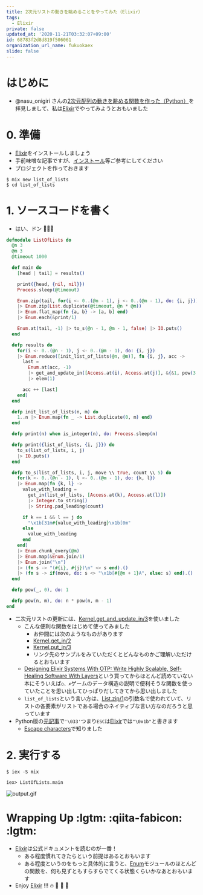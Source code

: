 ```yaml
---
title: 2次元リストの動きを眺めることをやってみた（Elixir）
tags:
  - Elixir
private: false
updated_at: '2020-11-21T03:32:07+09:00'
id: 68783f2d8d819f506061
organization_url_name: fukuokaex
slide: false
---
```

# はじめに
- @nasu_onigiri さんの[2次元配列の動きを眺める関数を作った（Python）](https://qiita.com/nasu_onigiri/items/fde79a765c599f351220)を拝見しまして、私は[Elixir](https://elixir-lang.org/)でやってみようとおもいました

# 0. 準備
- [Elixir](https://elixir-lang.org/)をインストールしましょう
- 手前味噌な記事ですが、[インストール](https://qiita.com/torifukukaiou/items/d04d0273749c41eb50af#0-%E3%82%A4%E3%83%B3%E3%82%B9%E3%83%88%E3%83%BC%E3%83%AB)等ご参考にしてください
- プロジェクトを作っておきます

```
$ mix new list_of_lists
$ cd list_of_lists
```

# 1. ソースコードを書く
- はい、ドン :rocket::rocket::rocket:

```elixir:lib/list_of_lists.ex
defmodule ListOfLists do
  @n 3
  @m 3
  @timeout 1000

  def main do
    [head | tail] = results()

    print({head, {nil, nil}})
    Process.sleep(@timeout)

    Enum.zip(tail, for(i <- 0..(@n - 1), j <- 0..(@m - 1), do: {i, j}))
    |> Enum.zip(List.duplicate(@timeout, @n * @m))
    |> Enum.flat_map(fn {a, b} -> [a, b] end)
    |> Enum.each(&print/1)

    Enum.at(tail, -1) |> to_s(@n - 1, @m - 1, false) |> IO.puts()
  end

  defp results do
    for(i <- 0..(@n - 1), j <- 0..(@m - 1), do: {i, j})
    |> Enum.reduce([init_list_of_lists(@n, @m)], fn {i, j}, acc ->
      last =
        Enum.at(acc, -1)
        |> get_and_update_in([Access.at(i), Access.at(j)], &{&1, pow(3, i + j)})
        |> elem(1)

      acc ++ [last]
    end)
  end

  defp init_list_of_lists(n, m) do
    1..n |> Enum.map(fn _ -> List.duplicate(0, m) end)
  end

  defp print(n) when is_integer(n), do: Process.sleep(n)

  defp print({list_of_lists, {i, j}}) do
    to_s(list_of_lists, i, j)
    |> IO.puts()
  end

  defp to_s(list_of_lists, i, j, move \\ true, count \\ 5) do
    for(k <- 0..(@n - 1), l <- 0..(@m - 1), do: {k, l})
    |> Enum.map(fn {k, l} ->
      value_with_leading =
        get_in(list_of_lists, [Access.at(k), Access.at(l)])
        |> Integer.to_string()
        |> String.pad_leading(count)

      if k == i && l == j do
        "\x1b[31m#{value_with_leading}\x1b[0m"
      else
        value_with_leading
      end
    end)
    |> Enum.chunk_every(@m)
    |> Enum.map(&Enum.join/1)
    |> Enum.join("\n")
    |> (fn s -> "(#{i}, #{j})\n" <> s end).()
    |> (fn s -> if(move, do: s <> "\x1b[#{@n + 1}A", else: s) end).()
  end

  defp pow(_, 0), do: 1

  defp pow(n, m), do: n * pow(n, m - 1)
end
```

- 二次元リストの更新には、[Kernel.get_and_update_in/3](https://hexdocs.pm/elixir/Kernel.html#get_and_update_in/3)を使いました
    - こんな便利な関数をはじめて使ってみました
        - お仲間には次のようなものがあります
        - [Kernel.get_in/2](https://hexdocs.pm/elixir/Kernel.html#get_in/2)
        - [Kernel.put_in/3](https://hexdocs.pm/elixir/Kernel.html#put_in/3)
        - リンク先のサンプルをみていただくとどんなものかご理解いただけるとおもいます
    - [Designing Elixir Systems With OTP: Write Highly Scalable, Self-Healing Software With Layers](https://www.amazon.co.jp/dp/1680506617)という買ってからほとんど読めていない本にそういえば`○、✗`ゲームのデータ構造の説明で便利そうな関数を使っていたことを思い出してひっぱりだしてきてから思い出しました
    - `list_of_lists`という言い方は、[List.zip/1](https://hexdocs.pm/elixir/List.html#zip/1)の引数名で使われていて、リストの各要素がリストである場合のネイティブな言い方なのだろうと思っています
- Python版の[元記事](https://qiita.com/nasu_onigiri/items/fde79a765c599f351220)で`'\033'`つまり`ESC`は[Elixir](https://elixir-lang.org/)では`"\0x1b"`と書きます
    - [Escape characters](https://hexdocs.pm/elixir/String.html#module-escape-characters)で知りました


# 2. 実行する

```
$ iex -S mix

iex> ListOfLists.main
```

![output.gif](https://qiita-image-store.s3.ap-northeast-1.amazonaws.com/0/131808/5b91206f-2c53-a474-7832-d5160b3a3e2d.gif)

# Wrapping Up :lgtm: :qiita-fabicon: :lgtm:
- [Elixir](https://elixir-lang.org/)は公式ドキュメントを読むのが一番！
    - ある程度慣れてきたらという前提はあるとおもいます
    - ある程度というのをもっと具体的に言うと、[Enum](https://hexdocs.pm/elixir/Enum.html#content)モジュールのほとんどの関数を、何も見ずともすらすらでてくる状態くらいかなあとおもいます
- Enjoy [Elixir](https://elixir-lang.org/) !!! :fire: :rocket: :rocket: :rocket:
